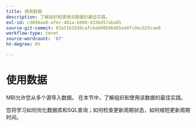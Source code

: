 ```yaml
---
title: 使用数据
description: 了解组织和使用该数据的最佳实践。
exl-id: cd898aa0-afec-481a-b800-d156d57aba85
source-git-commit: 03a5161930cafcbe600b96465ee0fc0ecb25cae8
workflow-type: tm+mt
source-wordcount: '67'
ht-degree: 0%

---
```


# 使用数据

MBI允许您从多个源导入数据。 在本节中，了解组织和使用该数据的最佳实践。

您将学习如何优化数据库和SQL查询；如何检查更新周期状态，如何缩短更新周期时间。
